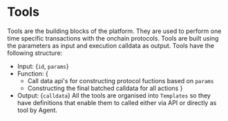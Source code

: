 # Tools
Tools are the building blocks of the platform. They are used to perform one time specific transactions with the onchain protocols. Tools are built using the parameters as input and execution calldata as output. Tools have the following structure: 
- Input: {`id`, `params`}
- Function: {
    - Call data api's for constructing protocol fuctions based on `params`
    - Constructing the final batched calldata for all actions 
}
- Output: {`calldata`}
All the tools are organised into `Templates` so they have definitions that enable them to called either via API or directly as tool by Agent. 

